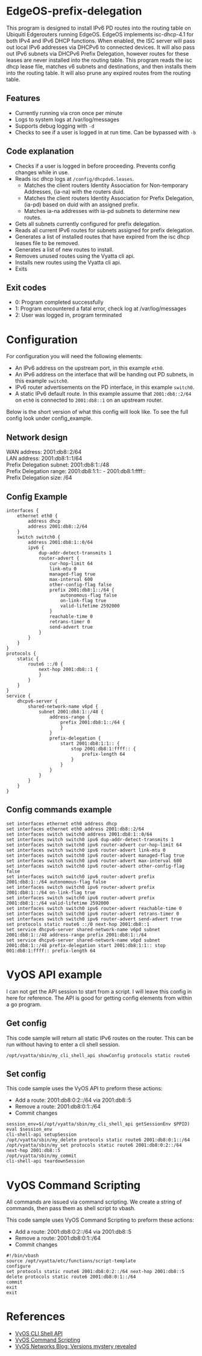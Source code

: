 EdgeOS-prefix-delegation
========================

This program is designed to install IPv6 PD routes into the routing table on Ubiquiti Edgerouters running EdgeOS. EdgeOS implements isc-dhcp-4.1 for both IPv4 and IPv6 DHCP functions. When enabled, the ISC server will pass out local IPv6 addresses via DHCPv6 to connected devices. It will also pass out IPv6 subnets via DHCPv6 Prefix Delegation, however routes for these leases are never installed into the routing table. This program reads the isc dhcp lease file, matches v6 subnets and destinations, and then installs them into the routing table. It will also prune any expired routes from the routing table.

Features
--------
* Currently running via cron once per minute
* Logs to system logs at /var/log/messages
* Supports debug logging with `-d`
* Checks to see if a user is logged in at run time. Can be bypassed with `-b`

Code explanation
----------------
* Checks if a user is logged in before proceeding. Prevents config changes while in use.
* Reads isc dhcp logs at `/config/dhcpdv6.leases`.
    * Matches the client routers Identity Association for Non-temporary Addresses, (ia-na) with the routers duid. 
    * Matches the client routers Identity Association for Prefix Delegation, (ia-pd) based on duid with an assigned prefix.
    * Matches ia-na addresses with ia-pd subnets to determine new routes.
* Gets all subnets currently configured for prefix delegation.
* Reads all current IPv6 routes for subnets assigned for prefix delegation.
* Generates a list of installed routes that have expired from the isc dhcp leases file to be removed.
* Generates a list of new routes to install.
* Removes unused routes using the Vyatta cli api.
* Installs new routes using the Vyatta cli api.
* Exits 

Exit codes
----------
* 0: Program completed successfully
* 1: Program encountered a fatal error, check log at /var/log/messages
* 2: User was logged in, program terminated


Configuration
=============
For configuration you will need the following elements:
* An IPv6 address on the upstream port, in this example `eth0`.
* An IPv6 address on the interface that will be handing out PD subnets, in this example `switch0`.
* IPv6 router advertisements on the PD interface, in this example `switch0`.
* A static IPv6 default route. In this example assume that `2001:db8::2/64` on `eth0` is connected to `2001:db8::1` on an upstream router.

Below is the short version of what this config will look like. To see the full config look under config_example.

Network design
--------------
WAN address: 2001:db8::2/64<br>
LAN address: 2001:db8:1::1/64<br>
Prefix Delegation subnet: 2001:db8:1::/48 <br>
Prefix Delegation range: 2001:db8:1:1:: - 2001:db8:1:ffff:: <br>
Prefix Delegation size: /64<br>



Config Example
--------------
```
interfaces {
    ethernet eth0 {
        address dhcp
        address 2001:db8::2/64
    }
    switch switch0 {
        address 2001:db8:1::0/64
        ipv6 {
            dup-addr-detect-transmits 1
            router-advert {
                cur-hop-limit 64
                link-mtu 0
                managed-flag true
                max-interval 600
                other-config-flag false
                prefix 2001:db8:1::/64 {
                    autonomous-flag false
                    on-link-flag true
                    valid-lifetime 2592000
                }
                reachable-time 0
                retrans-timer 0
                send-advert true
            }
        }
    }
}
protocols {
    static {
        route6 ::/0 {
            next-hop 2001:db8::1 {
            }
        }
    }
}
service {
    dhcpv6-server {
        shared-network-name v6pd {
            subnet 2001:db8:1::/48 {
                address-range {
                    prefix 2001:db8:1::/64 {
                    }
                }
                prefix-delegation {
                    start 2001:db8:1:1:: {
                        stop 2001:db8:1:ffff:: {
                            prefix-length 64
                        }
                    }
                }
            }
        }
    }
}
```

Config commands example
-----------------------
```
set interfaces ethernet eth0 address dhcp
set interfaces ethernet eth0 address 2001:db8::2/64
set interfaces switch switch0 address 2001:db8:1::0/64
set interfaces switch switch0 ipv6 dup-addr-detect-transmits 1
set interfaces switch switch0 ipv6 router-advert cur-hop-limit 64
set interfaces switch switch0 ipv6 router-advert link-mtu 0
set interfaces switch switch0 ipv6 router-advert managed-flag true
set interfaces switch switch0 ipv6 router-advert max-interval 600
set interfaces switch switch0 ipv6 router-advert other-config-flag false
set interfaces switch switch0 ipv6 router-advert prefix 2001:db8:1::/64 autonomous-flag false
set interfaces switch switch0 ipv6 router-advert prefix 2001:db8:1::/64 on-link-flag true
set interfaces switch switch0 ipv6 router-advert prefix 2001:db8:1::/64 valid-lifetime 2592000
set interfaces switch switch0 ipv6 router-advert reachable-time 0
set interfaces switch switch0 ipv6 router-advert retrans-timer 0
set interfaces switch switch0 ipv6 router-advert send-advert true
set protocols static route6 ::/0 next-hop 2001:db8::1
set service dhcpv6-server shared-network-name v6pd subnet 2001:db8:1::/48 address-range prefix 2001:db8:1::/64
set service dhcpv6-server shared-network-name v6pd subnet 2001:db8:1::/48 prefix-delegation start 2001:db8:1:1:: stop 001:db8:1:ffff:: prefix-length 64
```


VyOS API example
==================
I can not get the API session to start from a script. I will leave this config in here for reference. The API is good for getting config elements from within a go program.

Get config
----------
This code sample will return all static IPv6 routes on the router. This can be run without having to enter a cli shell session.
```
/opt/vyatta/sbin/my_cli_shell_api showConfig protocols static route6
```

Set config
----------
This code sample uses the VyOS API to preform these actions:
* Add a route: 2001:db8:0:2::/64 via 2001:db8::5
* Remove a route: 2001:db8:0:1::/64
* Commit changes

```
session_env=$(/opt/vyatta/sbin/my_cli_shell_api getSessionEnv $PPID)
eval $session_env
cli-shell-api setupSession
/opt/vyatta/sbin/my_delete protocols static route6 2001:db8:0:1::/64
/opt/vyatta/sbin/my_set protocols static route6 2001:db8:0:2::/64 next-hop 2001:db8::5
/opt/vyatta/sbin/my_commit
cli-shell-api teardownSession
```

VyOS Command Scripting
======================
All commands are issued via command scripting. We create a string of commands, then pass them as shell script to vbash.

This code sample uses VyOS Command Scripting to preform these actions:
* Add a route: 2001:db8:0:2::/64 via 2001:db8::5
* Remove a route: 2001:db8:0:1::/64
* Commit changes

```
#!/bin/vbash
source /opt/vyatta/etc/functions/script-template
configure
set protocols static route6 2001:db8:0:2::/64 next-hop 2001:db8::5
delete protocols static route6 2001:db8:0:1::/64
commit
exit
exit
```

References
==========
* [VyOS CLI Shell API](https://vyos.dev/w/development/cli-shell-api/)
* [VyOS Command Scripting](https://docs.vyos.io/en/latest/automation/command-scripting.html)
* [VyOS Networks Blog: Versions mystery revealed](https://blog.vyos.io/versions-mystery-revealed)
